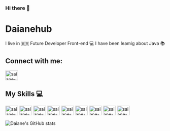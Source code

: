 ### Hi there :wave:	

# Daianehub 
I live in 🇧🇷 
Future Developer Front-end 💻
I have been leamig about Java 📚

## Connect with me:
<a href="https://www.linkedin.com/in/daiane-santos-38942a183/" target="_blank">
  <img aling="center" alt="saiane-linkedin" height="30" width="40" src="https://cdn.jsdelivr.net/gh/devicons/devicon/icons/linkedin/linkedin-original.svg">
  </a>
  
  ## My Skills 💻
   <img aling="center" alt="saiane-linkedin" height="30" width="40" src="https://cdn.jsdelivr.net/gh/devicons/devicon/icons/css3/css3-original-wordmark.svg"></img>
   <img aling="center" alt="saiane-linkedin" height="30" width="40" src="https://cdn.jsdelivr.net/gh/devicons/devicon/icons/html5/html5-original-wordmark.svg"></img>
  <img aling="center" alt="saiane-linkedin" height="30" width="40" src="https://cdn.jsdelivr.net/gh/devicons/devicon/icons/javascript/javascript-original.svg"></img>
   <img aling="center" alt="saiane-linkedin" height="30" width="40" src="https://cdn.jsdelivr.net/gh/devicons/devicon/icons/php/php-original.svg"></img>
    <img aling="center" alt="saiane-linkedin" height="30" width="40" src="https://cdn.jsdelivr.net/gh/devicons/devicon/icons/python/python-original.svg"></img>
     <img aling="center" alt="saiane-linkedin" height="30" width="40" src="https://cdn.jsdelivr.net/gh/devicons/devicon/icons/trello/trello-plain.svg"></img>
        <img aling="center" alt="saiane-linkedin" height="30" width="40" src="https://cdn.jsdelivr.net/gh/devicons/devicon/icons/vscode/vscode-original.svg"></img>
           <img aling="center" alt="saiane-linkedin" height="30" width="40" src="https://cdn.jsdelivr.net/gh/devicons/devicon/icons/bootstrap/bootstrap-plain.svg"></img>
           <img aling="center" alt="saiane-linkedin" height="30" width="40" src="https://cdn.jsdelivr.net/gh/devicons/devicon/icons/cplusplus/cplusplus-original.svg"></img>
           
  ![Daiane's GitHub stats](https://github-readme-stats.vercel.app/api?username=Daiane-hub&show_icons=true&theme=radical)

           
